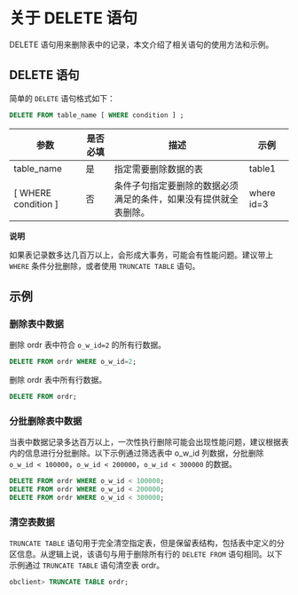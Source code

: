 关于 DELETE 语句 
=================================

DELETE 语句用来删除表中的记录，本文介绍了相关语句的使用方法和示例。

DELETE 语句 
------------------------------

简单的 `DELETE` 语句格式如下：

```sql
DELETE FROM table_name [ WHERE condition ] ;
```




|          参数           | 是否必填 |                描述                |     示例     |
|-----------------------|------|----------------------------------|------------|
| table_name            | 是    | 指定需要删除数据的表                       | table1     |
| \[ WHERE condition \] | 否    | 条件子句指定要删除的数据必须满足的条件，如果没有提供就全表删除。 | where id=3 |


**说明**



如果表记录数多达几百万以上，会形成大事务，可能会有性能问题。建议带上 `WHERE` 条件分批删除，或者使用 `TRUNCATE TABLE` 语句。

示例 
-----------------------

### 删除表中数据 

删除 ordr 表中符合 `o_w_id=2` 的所有行数据。

```sql
DELETE FROM ordr WHERE o_w_id=2;
```



删除 ordr 表中所有行数据。

```sql
DELETE FROM ordr;
```



### 分批删除表中数据 

当表中数据记录多达百万以上，一次性执行删除可能会出现性能问题，建议根据表内的信息进行分批删除。以下示例通过筛选表中 o_w_id 列数据，分批删除 `o_w_id < 100000`，`o_w_id < 200000`，`o_w_id < 300000` 的数据。

```sql
DELETE FROM ordr WHERE o_w_id < 100000;
DELETE FROM ordr WHERE o_w_id < 200000;
DELETE FROM ordr WHERE o_w_id < 300000;
```



### 清空表数据 

`TRUNCATE TABLE` 语句用于完全清空指定表，但是保留表结构，包括表中定义的分区信息。从逻辑上说，该语句与用于删除所有行的 `DELETE FROM` 语句相同。以下示例通过 `TRUNCATE TABLE` 语句清空表 ordr。

```sql
obclient> TRUNCATE TABLE ordr;
```


